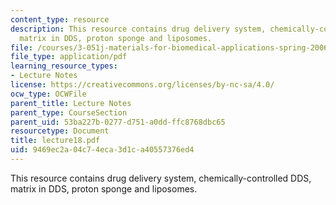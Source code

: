 ```yaml
---
content_type: resource
description: This resource contains drug delivery system, chemically-controlled DDS,
  matrix in DDS, proton sponge and liposomes.
file: /courses/3-051j-materials-for-biomedical-applications-spring-2006/9469ec2a04c74eca3d1ca40557376ed4_lecture18.pdf
file_type: application/pdf
learning_resource_types:
- Lecture Notes
license: https://creativecommons.org/licenses/by-nc-sa/4.0/
ocw_type: OCWFile
parent_title: Lecture Notes
parent_type: CourseSection
parent_uid: 53ba227b-0277-d751-a0dd-ffc8768dbc65
resourcetype: Document
title: lecture18.pdf
uid: 9469ec2a-04c7-4eca-3d1c-a40557376ed4
---
```

This resource contains drug delivery system, chemically-controlled DDS, matrix in DDS, proton sponge and liposomes.